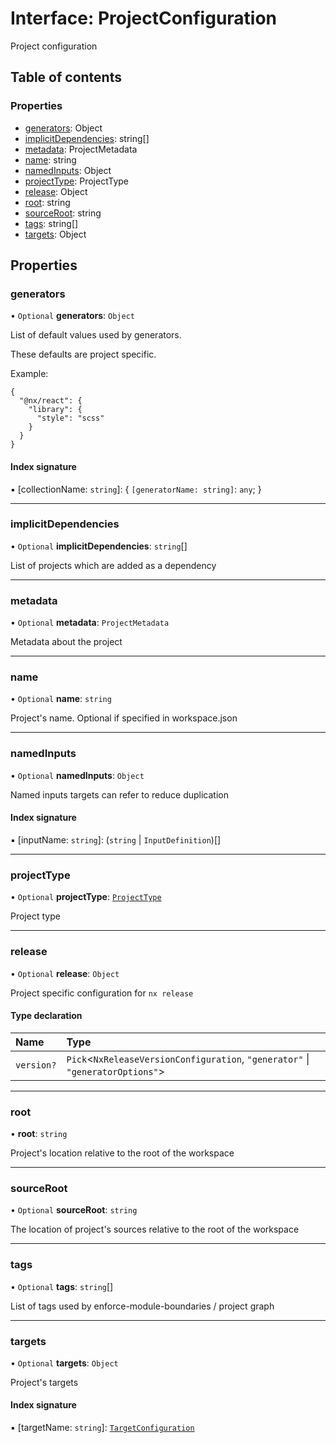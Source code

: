 # Interface: ProjectConfiguration

Project configuration

## Table of contents

### Properties

- [generators](../../devkit/documents/ProjectConfiguration#generators): Object
- [implicitDependencies](../../devkit/documents/ProjectConfiguration#implicitdependencies): string[]
- [metadata](../../devkit/documents/ProjectConfiguration#metadata): ProjectMetadata
- [name](../../devkit/documents/ProjectConfiguration#name): string
- [namedInputs](../../devkit/documents/ProjectConfiguration#namedinputs): Object
- [projectType](../../devkit/documents/ProjectConfiguration#projecttype): ProjectType
- [release](../../devkit/documents/ProjectConfiguration#release): Object
- [root](../../devkit/documents/ProjectConfiguration#root): string
- [sourceRoot](../../devkit/documents/ProjectConfiguration#sourceroot): string
- [tags](../../devkit/documents/ProjectConfiguration#tags): string[]
- [targets](../../devkit/documents/ProjectConfiguration#targets): Object

## Properties

### generators

• `Optional` **generators**: `Object`

List of default values used by generators.

These defaults are project specific.

Example:

```
{
  "@nx/react": {
    "library": {
      "style": "scss"
    }
  }
}
```

#### Index signature

▪ [collectionName: `string`]: \{ `[generatorName: string]`: `any`; }

---

### implicitDependencies

• `Optional` **implicitDependencies**: `string`[]

List of projects which are added as a dependency

---

### metadata

• `Optional` **metadata**: `ProjectMetadata`

Metadata about the project

---

### name

• `Optional` **name**: `string`

Project's name. Optional if specified in workspace.json

---

### namedInputs

• `Optional` **namedInputs**: `Object`

Named inputs targets can refer to reduce duplication

#### Index signature

▪ [inputName: `string`]: (`string` \| `InputDefinition`)[]

---

### projectType

• `Optional` **projectType**: [`ProjectType`](../../devkit/documents/ProjectType)

Project type

---

### release

• `Optional` **release**: `Object`

Project specific configuration for `nx release`

#### Type declaration

| Name       | Type                                                                             |
| :--------- | :------------------------------------------------------------------------------- |
| `version?` | `Pick`\<`NxReleaseVersionConfiguration`, `"generator"` \| `"generatorOptions"`\> |

---

### root

• **root**: `string`

Project's location relative to the root of the workspace

---

### sourceRoot

• `Optional` **sourceRoot**: `string`

The location of project's sources relative to the root of the workspace

---

### tags

• `Optional` **tags**: `string`[]

List of tags used by enforce-module-boundaries / project graph

---

### targets

• `Optional` **targets**: `Object`

Project's targets

#### Index signature

▪ [targetName: `string`]: [`TargetConfiguration`](../../devkit/documents/TargetConfiguration)
